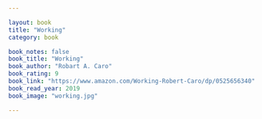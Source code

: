 ```yaml
---

layout: book
title: "Working"
category: book

book_notes: false
book_title: "Working"
book_author: "Robart A. Caro"
book_rating: 9
book_link: "https://www.amazon.com/Working-Robert-Caro/dp/0525656340"
book_read_year: 2019
book_image: "working.jpg"

---
```


